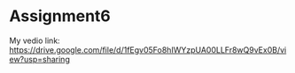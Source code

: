 # Assignment6

My vedio link: https://drive.google.com/file/d/1fEgv05Fo8hIWYzpUA00LLFr8wQ9vEx0B/view?usp=sharing
